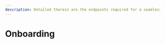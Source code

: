 ```yaml
---
description: Detailed therein are the endpoints required for a seamless onboarding flow.
---
```


# Onboarding


